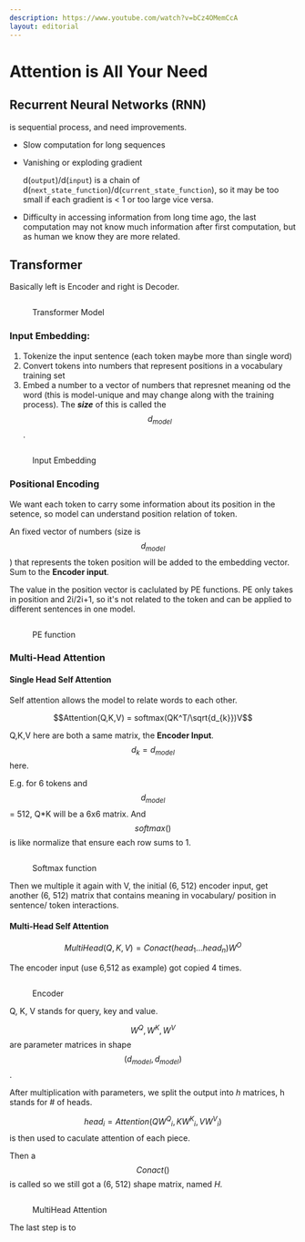 ```yaml
---
description: https://www.youtube.com/watch?v=bCz4OMemCcA
layout: editorial
---
```


# Attention is All Your Need

## Recurrent Neural Networks (RNN)&#x20;

is sequential process, and need improvements.

* Slow computation for long sequences
*   Vanishing or exploding gradient

    d(`output`)/d(`input`) is a chain of  d(`next_state_function`)/d(`current_state_function`), so it may be too small if each gradient is < 1 or too large vice versa.&#x20;
* Difficulty in accessing information from long time ago, the last computation may not know much information after first computation, but as human we know they are more related.

## Transformer

Basically left is Encoder and right is Decoder.

<figure><img src=".gitbook/assets/image (5).png" alt=""><figcaption><p>Transformer Model</p></figcaption></figure>

### &#x20;Input Embedding:&#x20;

1. Tokenize the input sentence (each token maybe more than single word)
2. Convert tokens into numbers that represent positions in a vocabulary training set
3. Embed a number to a vector of numbers that represnet meaning od the word (this is model-unique and may change along with the training process).  The _**size**_ of this is called the $$d_{model}$$.



<figure><img src=".gitbook/assets/image (3).png" alt=""><figcaption><p>Input Embedding</p></figcaption></figure>



### Positional Encoding

We want each token to carry some information about its position in the setence, so model can understand position relation of token.

An fixed vector of numbers (size is $$d_{model}$$) that represents the token position will be added to the embedding vector. Sum to the **Encoder input**.

The value in the position vector is caclulated by PE functions. PE only takes in position and 2i/2i+1, so it's not related to the token and can be applied to different sentences in one model.

<figure><img src=".gitbook/assets/image (4).png" alt=""><figcaption><p>PE function</p></figcaption></figure>



### Multi-Head Attention

#### Single Head Self Attention

Self attention allows the model to relate words to each other.

$$Attention(Q,K,V) = softmax(QK^T/\sqrt{d_{k}})V$$&#x20;

Q,K,V here are both a same matrix, the **Encoder Input**. $$d_k = d_{model}$$ here.

E.g. for 6 tokens and  $$d_{model}$$= 512, Q\*K will be a 6x6 matrix. And $$softmax()$$ is like normalize that ensure each row sums to 1.

<figure><img src=".gitbook/assets/image (2).png" alt=""><figcaption><p>Softmax function</p></figcaption></figure>

Then we multiple it again with V, the initial (6, 512) encoder input, get another (6, 512) matrix that contains meaning in vocabulary/ position in sentence/ token interactions.

#### Multi-Head Self Attention

$$MultiHead(Q,K,V) = Conact(head_1 ... head_n) W^O$$



The encoder input (use 6,512 as example) got copied 4 times.

<figure><img src=".gitbook/assets/image.png" alt=""><figcaption><p>Encoder</p></figcaption></figure>

Q, K, V stands for query, key and value.

$$W^Q, W^K, W^V$$ are parameter matrices in shape $$(d_{model}, d_{model})$$.&#x20;

After multiplication with parameters, we split the output into _h_ matrices, h stands for # of heads.

$$head_i=Attention({QW^Q}_i,{KW^K}_i,{VW^V}_i)$$ is then used to caculate attention of each piece.

Then a $$Conact()$$is called so we still got a (6, 512) shape matrix, named _H._

<figure><img src=".gitbook/assets/image (1).png" alt=""><figcaption><p>MultiHead Attention</p></figcaption></figure>

The last step is to&#x20;
